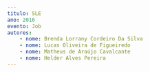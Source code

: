 ```yaml
---
titulo: SLE
ano: 2016
evento: Job
autores:
    - nome: Brenda Lorrany Cordeiro Da Silva
    - nome: Lucas Oliveira de Figueiredo
    - nome: Matheus de Araújo Cavalcante
    - nome: Helder Alves Pereira
---
```

